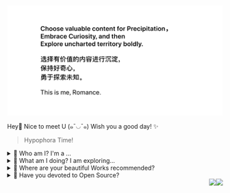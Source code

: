 <p align="center">
  <img src="./img/readme.png">
</p>

Hey👋 Nice to meet U (๑¯◡¯๑) Wish you a good day! ✨

> Hypophora Time!

<details>
<summary>🌷 Who am I? I'm a ...</summary>
· Front end developer on [React](react.dev).
</details>

<details>
<summary>🍓 What am I doing? I am exploring...</summary>
· UI/UX Design
· Web 3D
· Data Visualization.
</details>

<details>
<summary>🍧 Where are your beautiful Works recommended?</summary>
1. <a href="https://github.com/AwesomeFrontEnd/Getting_Started_with_Node.js"><img src="https://ghrm.vercel.app/api/pin/?username=AwesomeFrontEnd&repo=Node.js-Tour" /></a>
</details>

<details>
<summary>🪻 Have you devoted to Open Source? </summary>
Sure! The following are my engagements: ...
1. MDN Web Docs - MDN 中文文档翻译
Repo: https://github.com/mdn/translated-content
CSS排版 - 网格: https://developer.mozilla.org/zh-CN/docs/Learn/CSS/CSS_layout/Grids
<br/>
2. React Doc
3. Three.js 中文文档翻译
Repo: https://github.com/threejs
</details>

<img align="right" src="https://komarev.com/ghpvc/?username=AwesomeFrontEnd&label=Profile%20views&color=0e75b6&style=flat-square">
<img align="right" src="https://img.shields.io/github/stars/AwesomeFrontEnd?color=pink&style=flat-square">
